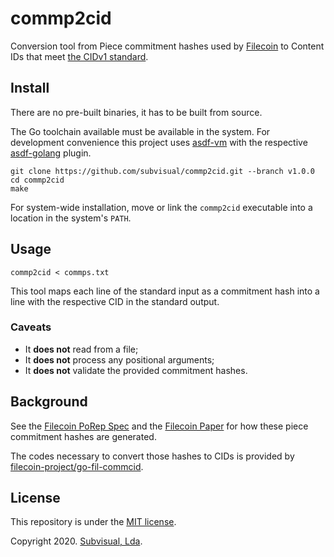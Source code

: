 commp2cid
=========

Conversion tool from Piece commitment hashes used by [Filecoin] to Content IDs
that meet [the CIDv1 standard].

## Install

There are no pre-built binaries, it has to be built from source.

The Go toolchain available must be available in the system. For development
convenience this project uses [asdf-vm] with the respective [asdf-golang]
plugin.

```shell
git clone https://github.com/subvisual/commp2cid.git --branch v1.0.0
cd commp2cid
make
```

For system-wide installation, move or link the `commp2cid` executable into a
location in the system's `PATH`.

## Usage

```shell
commp2cid < commps.txt
```

This tool maps each line of the standard input as a commitment hash into a line
with the respective CID in the standard output.

### Caveats

- It **does not** read from a file;
- It **does not** process any positional arguments;
- It **does not** validate the provided commitment hashes.

## Background

See the [Filecoin PoRep Spec] and the [Filecoin Paper] for how these piece
commitment hashes are generated.

The codes necessary to convert those hashes to CIDs is provided by
[filecoin-project/go-fil-commcid].

## License

This repository is under the [MIT license].

Copyright 2020. [Subvisual, Lda].

[Filecoin]: https://filecoin.io
[the CIDv1 standard]: https://github.com/multiformats/cid
[asdf-vm]: https://asdf-vm.com
[asdf-golang]: https://github.com/kennyp/asdf-golang
[Filecoin Paper]: https://filecoin.io/filecoin.pdf
[Filecoin PoRep Spec]: https://filecoin-project.github.io/specs/#algorithms__porep
[filecoin-project/go-fil-commcid]: https://github.com/filecoin-project/go-fil-commcid
[MIT license]: ./LICENSE.txt
[Subvisual, Lda]: https://subvisual.com
